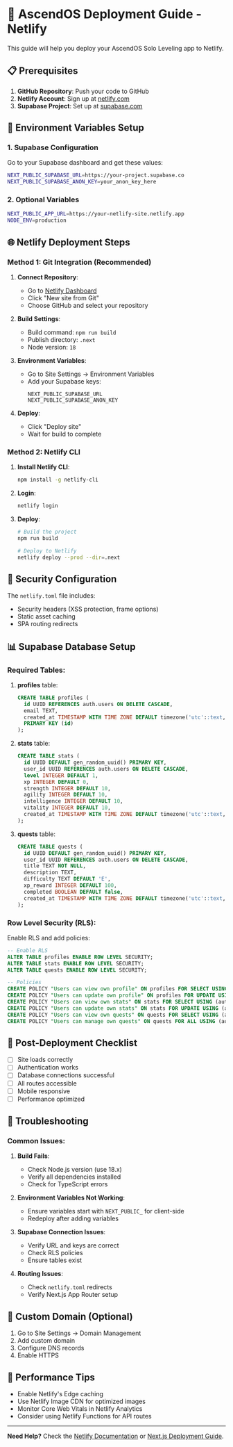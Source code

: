 # 🚀 AscendOS Deployment Guide - Netlify

This guide will help you deploy your AscendOS Solo Leveling app to Netlify.

## 📋 Prerequisites

1. **GitHub Repository**: Push your code to GitHub
2. **Netlify Account**: Sign up at [netlify.com](https://netlify.com)
3. **Supabase Project**: Set up at [supabase.com](https://supabase.com)

## 🔧 Environment Variables Setup

### 1. Supabase Configuration
Go to your Supabase dashboard and get these values:

```bash
NEXT_PUBLIC_SUPABASE_URL=https://your-project.supabase.co
NEXT_PUBLIC_SUPABASE_ANON_KEY=your_anon_key_here
```

### 2. Optional Variables
```bash
NEXT_PUBLIC_APP_URL=https://your-netlify-site.netlify.app
NODE_ENV=production
```

## 🌐 Netlify Deployment Steps

### Method 1: Git Integration (Recommended)

1. **Connect Repository**:
   - Go to [Netlify Dashboard](https://app.netlify.com)
   - Click "New site from Git"
   - Choose GitHub and select your repository

2. **Build Settings**:
   - Build command: `npm run build`
   - Publish directory: `.next`
   - Node version: `18`

3. **Environment Variables**:
   - Go to Site Settings → Environment Variables
   - Add your Supabase keys:
     ```
     NEXT_PUBLIC_SUPABASE_URL
     NEXT_PUBLIC_SUPABASE_ANON_KEY
     ```

4. **Deploy**:
   - Click "Deploy site"
   - Wait for build to complete

### Method 2: Netlify CLI

1. **Install Netlify CLI**:
   ```bash
   npm install -g netlify-cli
   ```

2. **Login**:
   ```bash
   netlify login
   ```

3. **Deploy**:
   ```bash
   # Build the project
   npm run build
   
   # Deploy to Netlify
   netlify deploy --prod --dir=.next
   ```

## 🔐 Security Configuration

The `netlify.toml` file includes:
- Security headers (XSS protection, frame options)
- Static asset caching
- SPA routing redirects

## 📊 Supabase Database Setup

### Required Tables:

1. **profiles** table:
   ```sql
   CREATE TABLE profiles (
     id UUID REFERENCES auth.users ON DELETE CASCADE,
     email TEXT,
     created_at TIMESTAMP WITH TIME ZONE DEFAULT timezone('utc'::text, now()) NOT NULL,
     PRIMARY KEY (id)
   );
   ```

2. **stats** table:
   ```sql
   CREATE TABLE stats (
     id UUID DEFAULT gen_random_uuid() PRIMARY KEY,
     user_id UUID REFERENCES auth.users ON DELETE CASCADE,
     level INTEGER DEFAULT 1,
     xp INTEGER DEFAULT 0,
     strength INTEGER DEFAULT 10,
     agility INTEGER DEFAULT 10,
     intelligence INTEGER DEFAULT 10,
     vitality INTEGER DEFAULT 10,
     created_at TIMESTAMP WITH TIME ZONE DEFAULT timezone('utc'::text, now()) NOT NULL
   );
   ```

3. **quests** table:
   ```sql
   CREATE TABLE quests (
     id UUID DEFAULT gen_random_uuid() PRIMARY KEY,
     user_id UUID REFERENCES auth.users ON DELETE CASCADE,
     title TEXT NOT NULL,
     description TEXT,
     difficulty TEXT DEFAULT 'E',
     xp_reward INTEGER DEFAULT 100,
     completed BOOLEAN DEFAULT false,
     created_at TIMESTAMP WITH TIME ZONE DEFAULT timezone('utc'::text, now()) NOT NULL
   );
   ```

### Row Level Security (RLS):

Enable RLS and add policies:

```sql
-- Enable RLS
ALTER TABLE profiles ENABLE ROW LEVEL SECURITY;
ALTER TABLE stats ENABLE ROW LEVEL SECURITY;
ALTER TABLE quests ENABLE ROW LEVEL SECURITY;

-- Policies
CREATE POLICY "Users can view own profile" ON profiles FOR SELECT USING (auth.uid() = id);
CREATE POLICY "Users can update own profile" ON profiles FOR UPDATE USING (auth.uid() = id);
CREATE POLICY "Users can view own stats" ON stats FOR SELECT USING (auth.uid() = user_id);
CREATE POLICY "Users can update own stats" ON stats FOR UPDATE USING (auth.uid() = user_id);
CREATE POLICY "Users can view own quests" ON quests FOR SELECT USING (auth.uid() = user_id);
CREATE POLICY "Users can manage own quests" ON quests FOR ALL USING (auth.uid() = user_id);
```

## 🎯 Post-Deployment Checklist

- [ ] Site loads correctly
- [ ] Authentication works
- [ ] Database connections successful
- [ ] All routes accessible
- [ ] Mobile responsive
- [ ] Performance optimized

## 🐛 Troubleshooting

### Common Issues:

1. **Build Fails**:
   - Check Node.js version (use 18.x)
   - Verify all dependencies installed
   - Check for TypeScript errors

2. **Environment Variables Not Working**:
   - Ensure variables start with `NEXT_PUBLIC_` for client-side
   - Redeploy after adding variables

3. **Supabase Connection Issues**:
   - Verify URL and keys are correct
   - Check RLS policies
   - Ensure tables exist

4. **Routing Issues**:
   - Check `netlify.toml` redirects
   - Verify Next.js App Router setup

## 📱 Custom Domain (Optional)

1. Go to Site Settings → Domain Management
2. Add custom domain
3. Configure DNS records
4. Enable HTTPS

## 🚀 Performance Tips

- Enable Netlify's Edge caching
- Use Netlify Image CDN for optimized images
- Monitor Core Web Vitals in Netlify Analytics
- Consider using Netlify Functions for API routes

---

**Need Help?** Check the [Netlify Documentation](https://docs.netlify.com) or [Next.js Deployment Guide](https://nextjs.org/docs/deployment). 